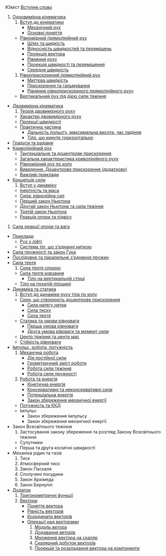 #Зміст
[Вступне слово](book/vstupne_slovo.md)
1. [Одновимірна кінематика](book/chapter_1/1vstup.md)
   1. [Вступ до кінематики](book/chapter_1/1vstup.md)
       * [Механічний рух](book/chapter_1/2mehanichnii_ruh.md)
       * [Основні поняття](book/chapter_1/3osnovni_ponyattya.md)
   * [Рівномірний прямолінійний рух](book/chapter_1/4shlyah_ta_shv.md)
       * [Шлях та шидкість](book/chapter_1/4shlyah_ta_shv.md) 
       * [Вiдноснiсть швидкостей та перемiщень](book/chapter_1/5vidnosnist.md)
       * [Проекцiя вектора](book/chapter_1/6proektsiya_vektora.md)
       * [Рiвняння руху](book/chapter_1/7rivnyannya_ruhu.md) 
       * [Проекцiя швидкостi та перемiщення](book/chapter_1/8proektsiya.md)
       * [Середня швидкiсть](book/chapter_1/9serednya_shvidkist.md)
   1. [Рiвноприскорений прямолiнiйний рух](book/chapter_2/1rivnopriskorenii_ruh.md)
       * [Миттєва швидкiсть](book/chapter_2/2miteva_shvidkist.md)
       * [Прискорення та гальмування](book/chapter_2/3priskorennya.md)
       * [Рiвняння рiвноприскореного прямолiнiйного руху](book/chapter_2/4rivnyannya.md)
   * [Вертикальний рух пiд дiєю сили тяжiння](book/chapter_2/5vertikalnii.md)
* [Двовимірна кінематика](book/chapter_3/teorya_dvovimrnogo_ruhu.md)
  1. [Теорія двовимірного руху](book/chapter_3/teorya_dvovimrnogo_ruhu.md)
    * [Характер двовимірного руху](book/chapter_3/harakter_dvovimrnogo_ruhu.md)
    * [Проекції швидкості](book/chapter_3/proekts_shvidkost.md)
  * [Практична частина](book/chapter_3/praktichna_chastina.md)
    * [Дальність польоту, максимальна висота, час падіння](book/chapter_3/dalnst_polotu,_maksimalna_visota,_chas_padnnya.md)
    * [Тіло, що кинуте горизонтально](book/chapter_3/tilo,_scho_kinute_gorizontalno.md)
 * [Градуси та радіани](book/chapter_3/gradusi_ta_radani.md)
 * [Криволінійний рух](book/chapter_3/krivolninii_ruh.md)
   * [Тангенціальне та доцентрове прискорення](book/chapter_3/tangentsalne_ta_dotsentrove_priskorennya.md)
   * [Загальна характеристика криволінійного руху](book/chapter_3/zagalna_harakteristika_krivolninogo_ruhu.md)
   * [Рівномірний рух по колу](book/chapter_3/rvnomrnii_ruh_po_kolu.md)
   * [Виведення. Доцентрове прискорення (додатково)](book/chapter_3/vivedennya_dotsentrove_priskorennya_dodatkovo.md)
   * [Важливі приклади](book/chapter_3/vazhliv_prikladi.md)
* [Концепція сили](book/chapter_4/vstup_u_dinamku.md) 
  1. [Вступ у динаміку](book/chapter_4/vstup_u_dinamku.md)
  * [Інертність та маса](book/chapter_4/nertnst_ta_masa.md)
  * [Сила: рівнодійна сил](book/chapter_4/sila_rvnodina_sil.md)
  * [Перший закон Ньютона](book/chapter_4/pershii_zakon_nyutona.md)
  * [Другий закон Ньютона та сила тяжіння](book/chapter_4/drugii_zakon_nyutona_ta_sila_tyazhnnya.md)
  * [Третій закон Ньютона](book/chapter_4/treti_zakon_nyutona.md)
  * [Реакція опори та підвісу](book/chapter_4/reaktsiya_opori_ta_pidvisu.md)
 1. [Сила реакції опори та вага](book/chapter_4/sila_reakts_opori_ta_vaga.md)
 * [Приклади](book/chapter_4/prikladi.md)
    * [Рух у ліфті](book/chapter_4/ruh_u_lft.md)
    * [Система тіл, що з'єднанні ниткою](book/chapter_4/sistema_tl,_scho_zdnann_nitkoyu.md)
 * [Сила пружності та закон Гука](book/chapter_4/sila_pruzhnost_ta_zakon_guka.md)
  * [Послідовне та паралельне з'єднання пружин](book/chapter_4/posldovne_ta_paralelne_zdnannya_pruzhin.md)
* [Сила тертя](book/chapter_5/silatertya.md)
    1. [Сила тертя спокою](book/chapter_5/sila_tertya_spokoyu.md)
    * [Сила тертя ковзання](book/chapter_5/sila_tertya_kovzannya.md)
        * [Тiло на вертикальнiй стiнцi](book/chapter_5/tilo_na_vertikalnii_stintsi.md)
    * [Тiло на похилiй площинi](book/chapter_5/tilo_na_pohilii_ploschini.md)
* [Динамiка та статика](book/chapter_6/vstup_do_dinamiki_ruhu_tila_po_kolu.md)
    1. [Вступ до динамiки руху тiла по колу](book/chapter_6/vstup_do_dinamiki_ruhu_tila_po_kolu.md)
    * [Сили, що створюють доцентрове прискорення](book/chapter_6/sili,_scho_stvoryuyut_dotsentrove_priskorennya.md)
        * [Сила натягу нитки](book/chapter_6/sila_natyagu_nitki.md)
        * [Сила тиску](book/chapter_6/sila_tisku.md)
        * [Сила тертя](book/chapter_6/sila_tertya.md)
    * [Статика та умови рiвноваги](book/chapter_6/statika_ta_umovi_rivnovagi.md)
        * [Перша умова рiвноваги](book/chapter_6/persha_umova_rivnovagi.md)
        * [Друга умова рiвоваги та момент сили](book/chapter_6/druga_umova_rivovagi_ta_moment_sili.md)
    * [Центр тяжiння та центр мас](book/chapter_6/tsentr_tyazhinnya_ta_tsentr_mas.md)
    * [Стiйкiсть рiвноваги](book/chapter_6/stiikist_rivnovagi.md)
* [Iмпульс, робота, потужнiсть](book/chapter_7/impuls,_robota,_potuzhnist.md)
    1. [Механiчна робота](book/chapter_7/mehanichna_robota.md)
        * [Дiя постiйної сили](book/chapter_7/diya_postiino_sili.md)
        * [Геометричний змiст роботи](book/chapter_7/geometrichnii_zmist_roboti.md)
        * [Робота сили тяжiння](book/chapter_7/robota_sili_tyazhinnya.md)
        * [Робота сили пружностi](book/chapter_7/robota_sili_pruzhnosti.md)
    2. [Робота та енергiя](book/chapter_7/robota_ta_energiya.md)
        * [Кiнетична енергiя](book/chapter_7/kinetichna_energiya.md)
        * [Консервативнi та неконсервативнi сили](book/chapter_7/konservativni_ta_nekonservativni_sili.md)
        * [Потенцiальна енергiя](book/chapter_7/potentsialna_energiya.md)
        * [Закон збереження механiчної енергiї](book/chapter_7/zakon_zberezhennya_mehanichno_energi.md)
    * [Потужнiсть та ККД](book/chapter_7/potuzhnist_ta_kkd.md)
    * Iмпульс
         * Закон збереження iмпульсу
         * Закон збереження механiчної енергiї
* Закон Всесвітнього тяжіння
    1. Застосування закону збереження та розгляд Закону Всесвiтнього тяжiння
    * Супутники
    * Перша та друга космiчнi швидкостi
* Механіка рідин та газів
    1. Тиск
    2. Атмосферний тиск
    3. Закон Паскаля
    4. Сполученi посудини
    5. Закон Архiмеда
    6. Закон Бернуллi
* [Додаток](book/Add/trigonometry/trigonometry.md)
    1. [Тригонометричні функції](book/Add/trigonometry/trigonometry.md)
    2. [Вектори](book/Add/vector/vector1.md)
        * [Поняття вектора](book/Add/vector/vector1.md)
        * [Рівність векторів](book/Add/vector/vector2.md)
        * [Координати векторів](book/Add/vector/vector3.md)
        * [Операції над векторами](book/Add/vector/vector4.md)
            1. [Модуль ветора](book/Add/vector/vector4.md)
            2. [Додавання веторів](book/Add/vector/vector4.md)
            3. [Множення вектора на скаляр](book/Add/vector/vector4.md)
            4. [Скалярний добуток векторів](book/Add/vector/vector4.md)
            5. [Проекція та розкладання вектора на компоненти](book/Add/vector/vector4.md)
        